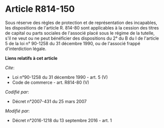 # Article R814-150

Sous réserve des règles de protection et de représentation des incapables, les dispositions de l'article R. 814-80 sont
applicables à la cession des titres de capital ou parts sociales de l'associé placé sous le régime de la tutelle, s'il ne
veut ou ne peut bénéficier des dispositions du 2° du B du I de l'article 5 de la loi n° 90-1258 du 31 décembre 1990, ou de
l'associé frappé d'interdiction légale.

**Liens relatifs à cet article**

_Cite_:

  - Loi n°90-1258 du 31 décembre 1990 - art. 5 (V)
  - Code de commerce - art. R814-80 (V)

_Codifié par_:

  - Décret n°2007-431 du 25 mars 2007

_Modifié par_:

  - Décret n°2016-1218 du 13 septembre 2016 - art. 1
